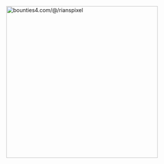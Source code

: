 <a href="https://app.bounties4.com/@/rianspixel" target="_blank"><img title="bounties4.com/@/rianspixel" alt="bounties4.com/@/rianspixel" src="https://storage.googleapis.com/profile_avatar/production/657d1b60dc59345ead3ca787/1702698044396_badge.png" width="400" height="400" /></a>
